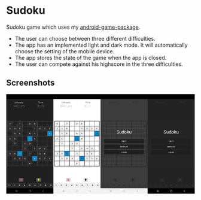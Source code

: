 # Sudoku
Sudoku game which uses my <a href="https://github.com/SoWieMarkus/android-game-package">android-game-package</a>.

* The user can choose between three different difficulties. 
* The app has an implemented light and dark mode. It will automatically choose the setting of the mobile device.
* The app stores the state of the game when the app is closed.
* The user can compete against his highscore in the three difficulties.

## Screenshots

<img src="https://github.com/SoWieMarkus/Sudoku/blob/main/screenshots/english/Screenshot_20210409-225115_Sudoku.jpg" width="25%"><img src="https://github.com/SoWieMarkus/Sudoku/blob/main/screenshots/english/Screenshot_20210409-225127_Sudoku.jpg" width="25%"><img src="https://github.com/SoWieMarkus/Sudoku/blob/main/screenshots/english/Screenshot_20210409-225140_Sudoku.jpg" width="25%"><img src="https://github.com/SoWieMarkus/Sudoku/blob/main/screenshots/english/Screenshot_20210409-225148_Sudoku.jpg" width="25%">


